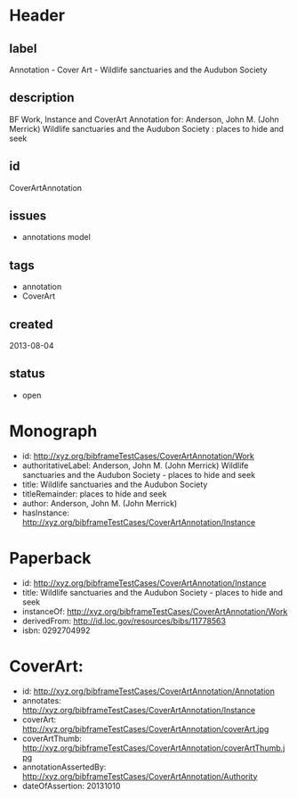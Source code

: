 # Header

## label

Annotation -  Cover Art - Wildlife sanctuaries and the Audubon Society

## description

BF Work, Instance and CoverArt Annotation for: Anderson, John M. (John Merrick) Wildlife sanctuaries and the Audubon Society : places to hide and seek

## id

CoverArtAnnotation

## issues

* annotations model


## tags

* annotation
* CoverArt

## created

2013-08-04

## status

* open

# Monograph 

* id: <http://xyz.org/bibframeTestCases/CoverArtAnnotation/Work>
* authoritativeLabel: Anderson, John M. (John Merrick) Wildlife sanctuaries and the Audubon Society - places to hide and seek
* title: Wildlife sanctuaries and the Audubon Society
* titleRemainder: places to hide and seek
* author: Anderson, John M. (John Merrick) 
* hasInstance: <http://xyz.org/bibframeTestCases/CoverArtAnnotation/Instance>


# Paperback 

* id: <http://xyz.org/bibframeTestCases/CoverArtAnnotation/Instance>
* title: Wildlife sanctuaries and the Audubon Society -  places to hide and seek
* instanceOf: <http://xyz.org/bibframeTestCases/CoverArtAnnotation/Work> 
* derivedFrom: <http://id.loc.gov/resources/bibs/11778563>
* isbn: 0292704992
 
# CoverArt: 

* id: <http://xyz.org/bibframeTestCases/CoverArtAnnotation/Annotation>
* annotates: <http://xyz.org/bibframeTestCases/CoverArtAnnotation/Instance>
* coverArt:   <http://xyz.org/bibframeTestCases/CoverArtAnnotation/coverArt.jpg>
* coverArtThumb: <http://xyz.org/bibframeTestCases/CoverArtAnnotation/coverArtThumb.jpg>
* annotationAssertedBy: <http://xyz.org/bibframeTestCases/CoverArtAnnotation/Authority>
* dateOfAssertion: 20131010

